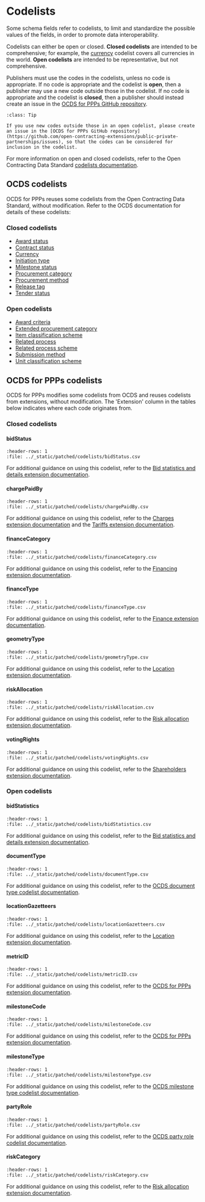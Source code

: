 # Codelists

Some schema fields refer to codelists, to limit and standardize the possible values of the fields, in order to promote data interoperability.

Codelists can either be open or closed. **Closed codelists** are intended to be comprehensive; for example, the [currency](https://standard.open-contracting.org/latest/en/schema/codelists/#currency) codelist covers all currencies in the world. **Open codelists** are intended to be representative, but not comprehensive.

Publishers must use the codes in the codelists, unless no code is appropriate. If no code is appropriate and the codelist is **open**, then a publisher may use a new code outside those in the codelist. If no code is appropriate and the codelist is **closed**, then a publisher should instead create an issue in the [OCDS for PPPs GitHub repository](https://github.com/open-contracting-extensions/public-private-partnerships/issues).

```{admonition} Extending open codelists
:class: Tip

If you use new codes outside those in an open codelist, please create an issue in the [OCDS for PPPs GitHub repository](https://github.com/open-contracting-extensions/public-private-partnerships/issues), so that the codes can be considered for inclusion in the codelist.
```

For more information on open and closed codelists, refer to the Open Contracting Data Standard [codelists documentation](https://standard.open-contracting.org/latest/en/schema/codelists/).

## OCDS codelists

OCDS for PPPs reuses some codelists from the Open Contracting Data Standard, without modification. Refer to the OCDS documentation for details of these codelists:

### Closed codelists

* [Award status](https://standard.open-contracting.org/latest/en/schema/codelists/#award-status)
* [Contract status](https://standard.open-contracting.org/latest/en/schema/codelists/#contract-status)
* [Currency](https://standard.open-contracting.org/latest/en/schema/codelists/#currency)
* [Initiation type](https://standard.open-contracting.org/latest/en/schema/codelists/#initiation-type)
* [Milestone status](https://standard.open-contracting.org/latest/en/schema/codelists/#milestone-status)
* [Procurement category](https://standard.open-contracting.org/latest/en/schema/codelists/#procurement-category)
* [Procurement method](https://standard.open-contracting.org/latest/en/schema/codelists/#method)
* [Release tag](https://standard.open-contracting.org/latest/en/schema/codelists/#release-tag)
* [Tender status](https://standard.open-contracting.org/latest/en/schema/codelists/#tender-status)

### Open codelists

* [Award criteria](https://standard.open-contracting.org/latest/en/schema/codelists/#award-criteria)
* [Extended procurement category](https://standard.open-contracting.org/latest/en/schema/codelists/#extended-procurement-category)
* [Item classification scheme](https://standard.open-contracting.org/latest/en/schema/codelists/#item-classification-scheme)
* [Related process](https://standard.open-contracting.org/latest/en/schema/codelists/#related-process)
* [Related process scheme](https://standard.open-contracting.org/latest/en/schema/codelists/#related-process-scheme)
* [Submission method](https://standard.open-contracting.org/latest/en/schema/codelists/#submission-method)
* [Unit classification scheme](https://standard.open-contracting.org/latest/en/schema/codelists/#unit-classification-scheme)

## OCDS for PPPs codelists

OCDS for PPPs modifies some codelists from OCDS and reuses codelists from extensions, without modification. The 'Extension' column in the tables below indicates where each code originates from.

### Closed codelists

#### bidStatus

```{csv-table-no-translate}
:header-rows: 1
:file: ../_static/patched/codelists/bidStatus.csv
```

For additional guidance on using this codelist, refer to the [Bid statistics and details extension documentation](https://extensions.open-contracting.org/en/extensions/bids/v1.1.5/).

#### chargePaidBy

```{csv-table-no-translate}
:header-rows: 1
:file: ../_static/patched/codelists/chargePaidBy.csv
```

For additional guidance on using this codelist, refer to the [Charges extension documentation](https://extensions.open-contracting.org/en/extensions/charges/) and the [Tariffs extension documentation](https://extensions.open-contracting.org/en/extensions/tariffs/master/).

#### financeCategory

```{csv-table-no-translate}
:header-rows: 1
:file: ../_static/patched/codelists/financeCategory.csv
```

For additional guidance on using this codelist, refer to the [Financing extension documentation](https://extensions.open-contracting.org/en/extensions/finance/master/).

#### financeType

```{csv-table-no-translate}
:header-rows: 1
:file: ../_static/patched/codelists/financeType.csv
```

For additional guidance on using this codelist, refer to the [Finance extension documentation](https://extensions.open-contracting.org/en/extensions/finance/master/).

#### geometryType

```{csv-table-no-translate}
:header-rows: 1
:file: ../_static/patched/codelists/geometryType.csv
```

For additional guidance on using this codelist, refer to the [Location extension documentation](https://extensions.open-contracting.org/en/extensions/location/).

#### riskAllocation

```{csv-table-no-translate}
:header-rows: 1
:file: ../_static/patched/codelists/riskAllocation.csv
```

For additional guidance on using this codelist, refer to the [Risk allocation extension documentation](https://extensions.open-contracting.org/en/extensions/risk_allocation/master/).

#### votingRights

```{csv-table-no-translate}
:header-rows: 1
:file: ../_static/patched/codelists/votingRights.csv
```

For additional guidance on using this codelist, refer to the [Shareholders extension documentation](https://extensions.open-contracting.org/en/extensions/shareholders/master/).

### Open codelists

#### bidStatistics

```{csv-table-no-translate}
:header-rows: 1
:file: ../_static/patched/codelists/bidStatistics.csv
```

For additional guidance on using this codelist, refer to the [Bid statistics and details extension documentation](https://extensions.open-contracting.org/en/extensions/bids/v1.1.5/).

#### documentType

```{csv-table-no-translate}
:header-rows: 1
:file: ../_static/patched/codelists/documentType.csv
```

For additional guidance on using this codelist, refer to the [OCDS document type codelist documentation](https://standard.open-contracting.org/latest/en/schema/codelists/#document-type).

#### locationGazetteers

```{csv-table-no-translate}
:header-rows: 1
:file: ../_static/patched/codelists/locationGazetteers.csv
```

For additional guidance on using this codelist, refer to the [Location extension documentation](https://extensions.open-contracting.org/en/extensions/location/).

#### metricID

```{csv-table-no-translate}
:header-rows: 1
:file: ../_static/patched/codelists/metricID.csv
```

For additional guidance on using this codelist, refer to the [OCDS for PPPs extension documentation](https://extensions.open-contracting.org/en/extensions/ppp/master/).

#### milestoneCode

```{csv-table-no-translate}
:header-rows: 1
:file: ../_static/patched/codelists/milestoneCode.csv
```

For additional guidance on using this codelist, refer to the [OCDS for PPPs extension documentation](https://extensions.open-contracting.org/en/extensions/ppp/master/).

#### milestoneType

```{csv-table-no-translate}
:header-rows: 1
:file: ../_static/patched/codelists/milestoneType.csv
```

For additional guidance on using this codelist, refer to the [OCDS milestone type codelist documentation](https://standard.open-contracting.org/latest/en/schema/codelists/#milestone-type).

#### partyRole

```{csv-table-no-translate}
:header-rows: 1
:file: ../_static/patched/codelists/partyRole.csv
```

For additional guidance on using this codelist, refer to the [OCDS party role codelist documentation](https://standard.open-contracting.org/latest/en/schema/codelists/#party-role).

#### riskCategory

```{csv-table-no-translate}
:header-rows: 1
:file: ../_static/patched/codelists/riskCategory.csv
```

For additional guidance on using this codelist, refer to the [Risk allocation extension documentation](https://extensions.open-contracting.org/en/extensions/risk_allocation/master/).
